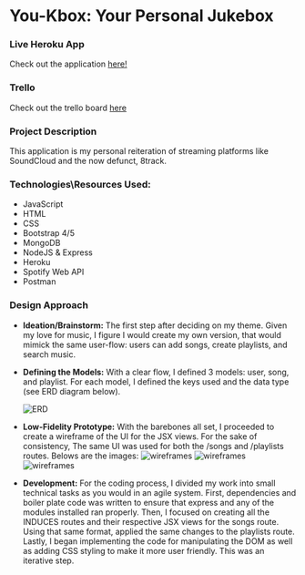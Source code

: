 # You-Kbox: Your Personal Jukebox

### Live Heroku App
Check out the application [here!](https://you-kbox.herokuapp.com/#)

### Trello 
Check out the trello board [here](https://trello.com/invite/b/G95vafPm/ATTIf1912e14f601ca200a55643a381218ad3F5BE4E8/playlist-application)

### Project Description
This application is my personal reiteration of streaming platforms like SoundCloud and the now defunct, 8track.



### Technologies\Resources Used:
* JavaScript
* HTML
* CSS
* Bootstrap 4/5
* MongoDB
* NodeJS & Express
* Heroku
* Spotify Web API
* Postman

### Design Approach
* **Ideation/Brainstorm:** The first step after deciding on my theme. Given my love for music, I figure I would create my own version, that would mimick the same user-flow: users can add songs, create playlists, and search music.
* **Defining the Models:** With a clear flow, I defined 3 models: user, song, and playlist. For each model, I defined the keys used and the data type (see ERD diagram below).

    ![ERD](https://i.imgur.com/6aKRytK.png)
 
* **Low-Fidelity Prototype:** With the barebones all set, I proceeded to create a wireframe of the UI for the JSX views. For the sake of consistency, The same UI was used for both the /songs and /playlists routes. Belows are the images:
![wireframes](https://i.imgur.com/NegCpjG.png)
![wireframes](https://i.imgur.com/3ndvt0a.png)
![wireframes](https://i.imgur.com/FZuxZOB.png)

* **Development:** For the coding process, I divided my work into small technical tasks as you would in an agile system. First, dependencies and boiler plate code was written to ensure that express and any of the modules installed ran properly. Then, I focused on creating all the INDUCES routes and their respective JSX views for the songs route. Using that same format, applied the same changes to the playlists route. Lastly, I began implementing the  code for manipulating the DOM as well as adding CSS styling to make it more user friendly. This was an iterative step.
